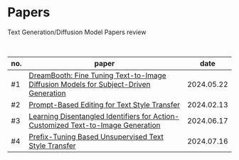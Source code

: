 # Papers
Text Generation/Diffusion Model Papers review

<br>


|no. |paper |date |
|--|--|--|
|#1|[DreamBooth: Fine Tuning Text-to-Image Diffusion Models for Subject-Driven Generation](https://github.com/chaemino/Papers/blob/main/DreamBooth%3A%20Fine%20Tuning%20Text-to-Image%20Diffusion%20Models%20for%20Subject-Driven%20Generation.md)|2024.05.22|
|#2|[Prompt-Based Editing for Text Style Transfer](https://github.com/chaemino/Papers/blob/main/Prompt-Based%20Editing%20for%20Text%20Style%20Transfer.md)| 2024.02.13|
|#3|[Learning Disentangled Identifiers for Action-Customized Text-to-Image Generation]() | 2024.06.17|
|#4|[Prefix-Tuning Based Unsupervised Text Style Transfer](https://github.com/chaemino/Papers/blob/main/Prefix-Tuning%20Based%20Unsupervised%20Text%20Style%20Transfer.md) | 2024.07.16 |

